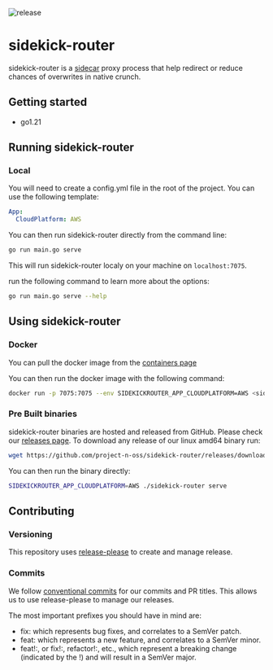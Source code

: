 ![release](https://img.shields.io/github/v/release/project-n-oss/sidekick-router)

# sidekick-router

sidekick-router is a [sidecar](https://learn.microsoft.com/en-us/azure/architecture/patterns/sidecar) proxy process that help redirect or reduce chances of overwrites in native crunch.

## Getting started

- go1.21

## Running sidekick-router

### Local

You will need to create a config.yml file in the root of the project. You can use the following template:

```yaml
App:
  CloudPlatform: AWS
```

You can then run sidekick-router directly from the command line:

```bash
go run main.go serve
```

This will run sidekick-router localy on your machine on `localhost:7075`.

run the following command to learn more about the options:

```bash
go run main.go serve --help
```

## Using sidekick-router

### Docker

You can pull the docker image from the [containers page](https://github.com/project-n-oss/sidekick-router/pkgs/container/sidekick-router)

You can then run the docker image with the following command:

```bash
docker run -p 7075:7075 --env SIDEKICKROUTER_APP_CLOUDPLATFORM=AWS <sidekick-router-image> serve 
```


### Pre Built binaries

sidekick-router binaries are hosted and released from GitHub. Please check our [releases page](https://github.com/project-n-oss/sidekick-router/releases).
To download any release of our linux amd64 binary run:

```bash
wget https://github.com/project-n-oss/sidekick-router/releases/download/${release}/sidekick-router-linux-amd64.tar.gz
```

You can then run the binary directly:

```bash
SIDEKICKROUTER_APP_CLOUDPLATFORM=AWS ./sidekick-router serve
```

## Contributing

### Versioning

This repository uses [release-please](https://github.com/google-github-actions/release-please-action) to create and manage release.

### Commits

We follow [conventional commits](https://www.conventionalcommits.org/en/v1.0.0/) for our commits and PR titles. This allows us to use release-please to manage our releases.

The most important prefixes you should have in mind are:

- fix: which represents bug fixes, and correlates to a SemVer patch.
- feat: which represents a new feature, and correlates to a SemVer minor.
- feat!:, or fix!:, refactor!:, etc., which represent a breaking change (indicated by the !) and will result in a SemVer major.
